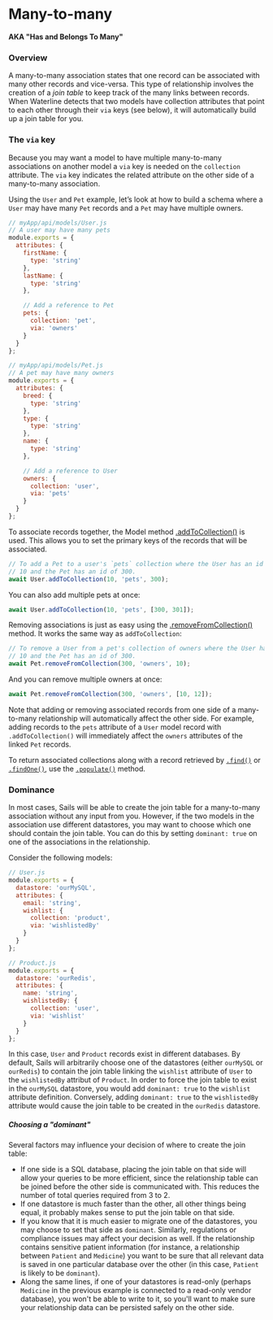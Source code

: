 # Many-to-many

**AKA "Has and Belongs To Many"**

### Overview

A many-to-many association states that one record can be associated with many other records and vice-versa.  This type of relationship involves the creation of a _join table_ to keep track of the many links between records.  When Waterline detects that two models have collection attributes that point to each other through their `via` keys (see below), it will automatically build up a join table for you.

### The `via` key

Because you may want a model to have multiple many-to-many associations on another model a `via` key is needed on the `collection` attribute. The `via` key indicates the related attribute on the other side of a many-to-many association.

Using the `User` and `Pet` example, let&rsquo;s look at how to build a schema where a `User` may have many `Pet` records and a `Pet` may have multiple owners.

```javascript
// myApp/api/models/User.js
// A user may have many pets
module.exports = {
  attributes: {
    firstName: {
      type: 'string'
    },
    lastName: {
      type: 'string'
    },

    // Add a reference to Pet
    pets: {
      collection: 'pet',
      via: 'owners'
    }
  }
};
```
```javascript
// myApp/api/models/Pet.js
// A pet may have many owners
module.exports = {
  attributes: {
    breed: {
      type: 'string'
    },
    type: {
      type: 'string'
    },
    name: {
      type: 'string'
    },

    // Add a reference to User
    owners: {
      collection: 'user',
      via: 'pets'
    }
  }
};
```

To associate records together, the Model method [.addToCollection()](https://sailsjs.com/documentation/reference/waterline-orm/models/add-to-collection) is used. This allows you to set the primary keys of the records that will be associated.

```javascript
// To add a Pet to a user's `pets` collection where the User has an id of
// 10 and the Pet has an id of 300.
await User.addToCollection(10, 'pets', 300);
```

You can also add multiple pets at once:

```javascript
await User.addToCollection(10, 'pets', [300, 301]);
```

Removing associations is just as easy using the [.removeFromCollection()](https://sailsjs.com/documentation/reference/waterline-orm/models/remove-from-collection) method. It works the same way as  `addToCollection`:

```javascript
// To remove a User from a pet's collection of owners where the User has an id of
// 10 and the Pet has an id of 300.
await Pet.removeFromCollection(300, 'owners', 10);
```

And you can remove multiple owners at once:

```javascript
await Pet.removeFromCollection(300, 'owners', [10, 12]);
```

Note that adding or removing associated records from one side of a many-to-many relationship will automatically affect the other side.  For example, adding records to the `pets` attribute of a `User` model record with `.addToCollection()` will immediately affect the `owners` attributes of the linked `Pet` records.

To return associated collections along with a record retrieved by [`.find()`](https://sailsjs.com/documentation/reference/waterline-orm/models/find) or [`.findOne()`](https://sailsjs.com/documentation/reference/waterline-orm/models/find-one), use the [`.populate()`](https://sailsjs.com/documentation/reference/waterline-orm/query/populate) method.

### Dominance

In most cases, Sails will be able to create the join table for a many-to-many association without any input from you.  However, if the two models in the association use different datastores, you may want to choose which one should contain the join table.  You can do this by setting `dominant: true` on one of the associations in the relationship.

Consider the following models:


```javascript
// User.js
module.exports = {
  datastore: 'ourMySQL',
  attributes: {
    email: 'string',
    wishlist: {
      collection: 'product',
      via: 'wishlistedBy'
    }
  }
};
```


```javascript
// Product.js
module.exports = {
  datastore: 'ourRedis',
  attributes: {
    name: 'string',
    wishlistedBy: {
      collection: 'user',
      via: 'wishlist'
    }
  }
};
```

In this case, `User` and `Product` records exist in different databases.  By default, Sails will arbitrarily choose one of the datastores (either `ourMySQL` or `ourRedis`) to contain the join table linking the `wishlist` attribute of `User` to the `wishlistedBy` attribut of `Product`.  In order to force the join table to exist in the `ourMySQL` datastore, you would add `dominant: true` to the `wishlist` attribute definition.  Conversely, adding `dominant: true` to the `wishlistedBy` attribute would cause the join table to be created in the `ourRedis` datastore.


##### Choosing a "dominant"

Several factors may influence your decision of where to create the join table:

+ If one side is a SQL database, placing the join table on that side will allow your queries to be more efficient, since the relationship table can be joined before the other side is communicated with.  This reduces the number of total queries required from 3 to 2.
+ If one datastore is much faster than the other, all other things being equal, it probably makes sense to put the join table on that side.
+ If you know that it is much easier to migrate one of the datastores, you may choose to set that side as `dominant`.  Similarly, regulations or compliance issues may affect your decision as well.  If the relationship contains sensitive patient information (for instance, a relationship between `Patient` and `Medicine`) you want to be sure that all relevant data is saved in one particular database over the other (in this case, `Patient` is likely to be `dominant`).
+ Along the same lines, if one of your datastores is read-only (perhaps `Medicine` in the previous example is connected to a read-only vendor database), you won't be able to write to it, so you'll want to make sure your relationship data can be persisted safely on the other side.

<docmeta name="displayName" value="Many-to-many">

